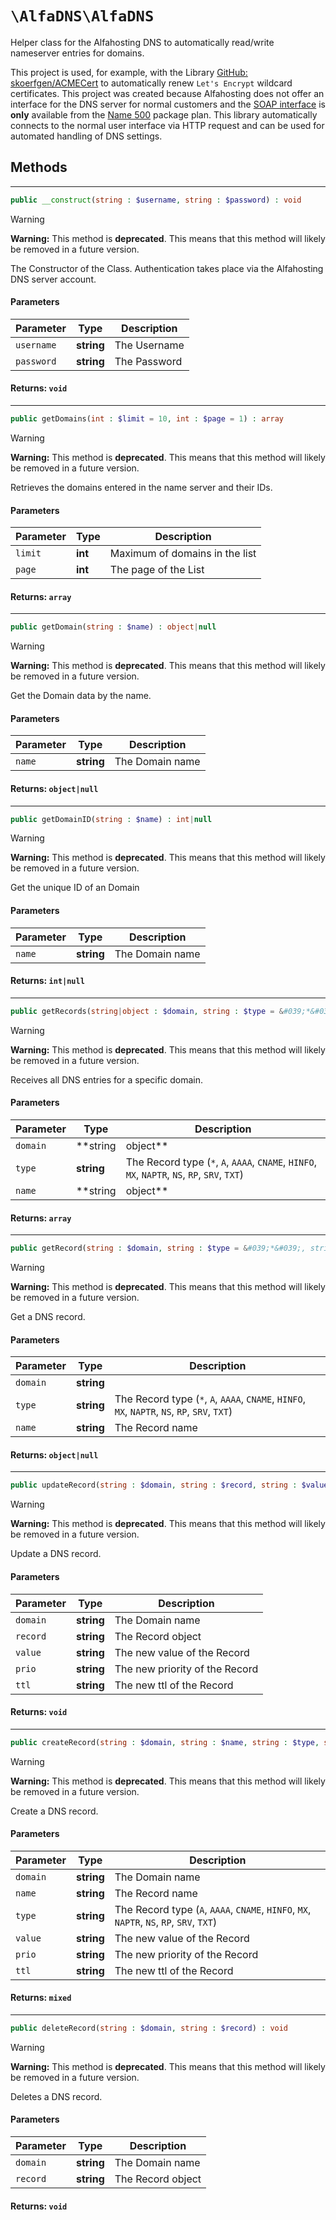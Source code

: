 
# `\AlfaDNS\AlfaDNS`

Helper class for the Alfahosting DNS to automatically read/write nameserver entries for domains.

This project is used, for example, with the Library [GitHub: skoerfgen/ACMECert](https://github.com/skoerfgen/ACMECert) to automatically renew `Let's Encrypt` wildcard certificates.
This project was created because Alfahosting does not offer an interface for the DNS server for normal customers and the [SOAP interface](https://dns.alfahosting.de/api/) is **only** available from the [Name 500](https://alfahosting.de/eigene-nameserver/) package plan. This library automatically connects to the normal user interface via HTTP request and can be used for automated handling of DNS settings.




## Methods

---
```php
public __construct(string : $username, string : $password) : void
```




> [!WARNING]
> **Warning:** This method is **deprecated**. This means that this method will likely be removed in a future version.


The Constructor of the Class.
Authentication takes place via the Alfahosting DNS server account.

#### Parameters

| Parameter | Type | Description |
|-----------|------|-------------|
| `username` | **string** | The Username |
| `password` | **string** | The Password |



#### Returns: `void`


---
```php
public getDomains(int : $limit = 10, int : $page = 1) : array
```




> [!WARNING]
> **Warning:** This method is **deprecated**. This means that this method will likely be removed in a future version.


Retrieves the domains entered in the name server and their IDs.


#### Parameters

| Parameter | Type | Description |
|-----------|------|-------------|
| `limit` | **int** | Maximum of domains in the list |
| `page` | **int** | The page of the List |



#### Returns: `array`


---
```php
public getDomain(string : $name) : object|null
```




> [!WARNING]
> **Warning:** This method is **deprecated**. This means that this method will likely be removed in a future version.


Get the Domain data by the name.


#### Parameters

| Parameter | Type | Description |
|-----------|------|-------------|
| `name` | **string** | The Domain name |



#### Returns: `object|null`


---
```php
public getDomainID(string : $name) : int|null
```




> [!WARNING]
> **Warning:** This method is **deprecated**. This means that this method will likely be removed in a future version.


Get the unique ID of an Domain


#### Parameters

| Parameter | Type | Description |
|-----------|------|-------------|
| `name` | **string** | The Domain name |



#### Returns: `int|null`


---
```php
public getRecords(string|object : $domain, string : $type = &#039;*&#039;, string|object : $name = &#039;*&#039;) : array
```




> [!WARNING]
> **Warning:** This method is **deprecated**. This means that this method will likely be removed in a future version.


Receives all DNS entries for a specific domain.


#### Parameters

| Parameter | Type | Description |
|-----------|------|-------------|
| `domain` | **string|object** |  |
| `type` | **string** | The Record type (`*`, `A`, `AAAA`, `CNAME`, `HINFO`, `MX`, `NAPTR`, `NS`, `RP`, `SRV`, `TXT`) |
| `name` | **string|object** | The Domain name or object |



#### Returns: `array`


---
```php
public getRecord(string : $domain, string : $type = &#039;*&#039;, string : $name) : object|null
```




> [!WARNING]
> **Warning:** This method is **deprecated**. This means that this method will likely be removed in a future version.


Get a DNS record.


#### Parameters

| Parameter | Type | Description |
|-----------|------|-------------|
| `domain` | **string** |  |
| `type` | **string** | The Record type (`*`, `A`, `AAAA`, `CNAME`, `HINFO`, `MX`, `NAPTR`, `NS`, `RP`, `SRV`, `TXT`) |
| `name` | **string** | The Record name |



#### Returns: `object|null`


---
```php
public updateRecord(string : $domain, string : $record, string : $value, string : $prio, string : $ttl = 60) : void
```




> [!WARNING]
> **Warning:** This method is **deprecated**. This means that this method will likely be removed in a future version.


Update a DNS record.


#### Parameters

| Parameter | Type | Description |
|-----------|------|-------------|
| `domain` | **string** | The Domain name |
| `record` | **string** | The Record object |
| `value` | **string** | The new value of the Record |
| `prio` | **string** | The new priority of the Record |
| `ttl` | **string** | The new ttl of the Record |



#### Returns: `void`


---
```php
public createRecord(string : $domain, string : $name, string : $type, string : $value, string : $prio, string : $ttl = 60) : mixed
```




> [!WARNING]
> **Warning:** This method is **deprecated**. This means that this method will likely be removed in a future version.


Create a DNS record.


#### Parameters

| Parameter | Type | Description |
|-----------|------|-------------|
| `domain` | **string** | The Domain name |
| `name` | **string** | The Record name |
| `type` | **string** | The Record type (`A`, `AAAA`, `CNAME`, `HINFO`, `MX`, `NAPTR`, `NS`, `RP`, `SRV`, `TXT`) |
| `value` | **string** | The new value of the Record |
| `prio` | **string** | The new priority of the Record |
| `ttl` | **string** | The new ttl of the Record |



#### Returns: `mixed`


---
```php
public deleteRecord(string : $domain, string : $record) : void
```




> [!WARNING]
> **Warning:** This method is **deprecated**. This means that this method will likely be removed in a future version.


Deletes a DNS record.


#### Parameters

| Parameter | Type | Description |
|-----------|------|-------------|
| `domain` | **string** | The Domain name |
| `record` | **string** | The Record object |



#### Returns: `void`




